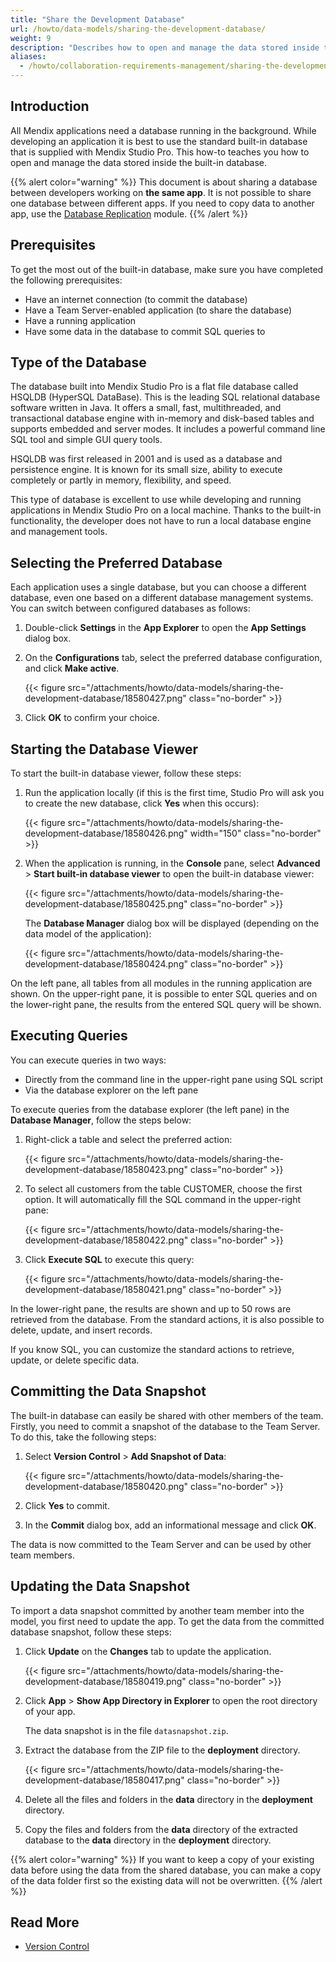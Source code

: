 ```yaml
---
title: "Share the Development Database"
url: /howto/data-models/sharing-the-development-database/
weight: 9
description: "Describes how to open and manage the data stored inside the built-in database that is supplied with Studio Pro."
aliases:
  - /howto/collaboration-requirements-management/sharing-the-development-database/
---
```


## Introduction

All Mendix applications need a database running in the background. While developing an application it is best to use the standard built-in database that is supplied with Mendix Studio Pro. This how-to teaches you how to open and manage the data stored inside the built-in database.

{{% alert color="warning" %}}
This document is about sharing a database between developers working on **the same app**. It is not possible to share one database between different apps. If you need to copy data to another app, use the [Database Replication](/appstore/modules/database-replication/) module.
{{% /alert %}}

## Prerequisites

To get the most out of the built-in database, make sure you have completed the following prerequisites:

* Have an internet connection (to commit the database)
* Have a Team Server-enabled application (to share the database)
* Have a running application
* Have some data in the database to commit SQL queries to

## Type of the Database

The database built into Mendix Studio Pro is a flat file database called HSQLDB (HyperSQL DataBase). This is the leading SQL relational database software written in Java. It offers a small, fast, multithreaded, and transactional database engine with in-memory and disk-based tables and supports embedded and server modes. It includes a powerful command line SQL tool and simple GUI query tools.

HSQLDB was first released in 2001 and is used as a database and persistence engine. It is known for its small size, ability to execute completely or partly in memory, flexibility, and speed.

This type of database is excellent to use while developing and running applications in Mendix Studio Pro on a local machine. Thanks to the built-in functionality, the developer does not have to run a local database engine and management tools.

## Selecting the Preferred Database

Each application uses a single database, but you can choose a different database, even one based on a different database management systems. You can switch between configured databases as follows:

1. Double-click **Settings** in the **App Explorer** to open the **App Settings** dialog box.
2. On the **Configurations** tab, select the preferred database configuration, and click **Make active**.

    {{< figure src="/attachments/howto/data-models/sharing-the-development-database/18580427.png" class="no-border" >}}

3. Click **OK** to confirm your choice. 

## Starting the Database Viewer

To start the built-in database viewer, follow these steps:

1. Run the application locally (if this is the first time, Studio Pro will ask you to create the new database, click **Yes** when this occurs):

    {{< figure src="/attachments/howto/data-models/sharing-the-development-database/18580426.png"   width="150"  class="no-border" >}}

2. When the application is running, in the **Console** pane, select **Advanced** > **Start built-in database viewer** to open the built-in database viewer:

    {{< figure src="/attachments/howto/data-models/sharing-the-development-database/18580425.png" class="no-border" >}} 

    The **Database Manager** dialog box will be displayed (depending on the data model of the application):

    {{< figure src="/attachments/howto/data-models/sharing-the-development-database/18580424.png" class="no-border" >}}

On the left pane, all tables from all modules in the running application are shown. On the upper-right pane, it is possible to enter SQL queries and on the lower-right pane, the results from the entered SQL query will be shown.

## Executing Queries

You can execute queries in two ways:

* Directly from the command line in the upper-right pane using SQL script
* Via the database explorer on the left pane

To execute queries from the database explorer (the left pane) in the **Database Manager**, follow the steps below:

1. Right-click a table and select the preferred action:

    {{< figure src="/attachments/howto/data-models/sharing-the-development-database/18580423.png" class="no-border" >}}

2. To select all customers from the table CUSTOMER, choose the first option. It will automatically fill the SQL command in the upper-right pane:

    {{< figure src="/attachments/howto/data-models/sharing-the-development-database/18580422.png" class="no-border" >}}

3. Click **Execute SQL** to execute this query:

    {{< figure src="/attachments/howto/data-models/sharing-the-development-database/18580421.png" class="no-border" >}}

In the lower-right pane, the results are shown and up to 50 rows are retrieved from the database. From the standard actions, it is also possible to delete, update, and insert records.

If you know SQL, you can customize the standard actions to retrieve, update, or delete specific data.

## Committing the Data Snapshot

The built-in database can easily be shared with other members of the team. Firstly, you need to commit a snapshot of the database to the Team Server. To do this, take the following steps:

1. Select **Version Control** > **Add Snapshot of Data**:

    {{< figure src="/attachments/howto/data-models/sharing-the-development-database/18580420.png" class="no-border" >}}

2. Click **Yes** to commit.
3. In the **Commit** dialog box, add an informational message and click **OK**.

The data is now committed to the Team Server and can be used by other team members.

## Updating the Data Snapshot

To import a data snapshot committed by another team member into the model, you first need to update the app. To get the data from the committed database snapshot, follow these steps:

1. Click **Update** on the **Changes** tab to update the application.

    {{< figure src="/attachments/howto/data-models/sharing-the-development-database/18580419.png" class="no-border" >}}

1. Click **App** > **Show App Directory in Explorer** to open the root directory of your app.

    The data snapshot is in the file `datasnapshot.zip`. 

1. Extract the database from the ZIP file to the **deployment** directory.

    {{< figure src="/attachments/howto/data-models/sharing-the-development-database/18580417.png" class="no-border" >}}

1. Delete all the files and folders in the **data** directory in the **deployment** directory.

1. Copy the files and folders from the **data** directory of the extracted database to the **data** directory in the **deployment** directory.

{{% alert color="warning" %}}
If you want to keep a copy of your existing data before using the data from the shared database, you can make a copy of the data folder first so the existing data will not be overwritten.
{{% /alert %}}

## Read More

* [Version Control](/refguide/version-control/)
